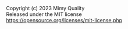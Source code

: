 Copyright (c) 2023 Mimy Quality  
Released under the MIT license  
https://opensource.org/licenses/mit-license.php